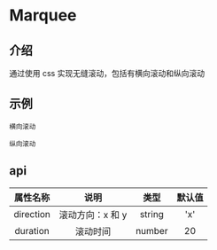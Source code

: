 <!--
 * @Author: wj.jiang
 * @Date: 2023-06-26 16:38:00
 * @LastEditors: wj.jiang
 * @LastEditTime: 2023-07-27 11:34:32
-->

# Marquee

## 介绍

通过使用 css 实现无缝滚动，包括有横向滚动和纵向滚动

## 示例

<!-- 通过code展示示例代码 -->

<code src="./demo/demo-x.tsx">横向滚动</code>

<code src="./demo/demo-y.tsx">纵向滚动</code>

## api

| 属性名称  |       说明       |  类型  | 默认值 |
| :-------: | :--------------: | :----: | :----: |
| direction | 滚动方向：x 和 y | string |  'x'   |
| duration  |     滚动时间     | number |   20   |

